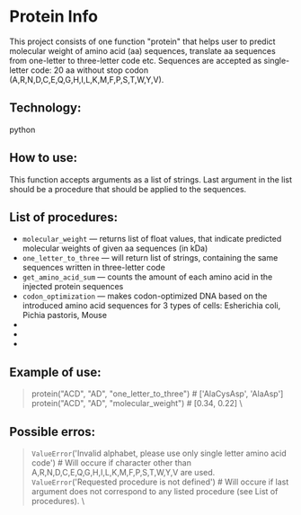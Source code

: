 # Protein Info

This project consists of one function "protein" that helps user to predict molecular weight of amino acid (aa) sequences, translate aa sequences from one-letter to three-letter code etc. Sequences are accepted as single-letter code: 20 aa without stop codon (A,R,N,D,C,E,Q,G,H,I,L,K,M,F,P,S,T,W,Y,V). 

## Technology:

python

## How to use:

This function accepts arguments as a list of strings. Last argument in the list should be a procedure that should be applied to the sequences. 

## List of procedures:

- `molecular_weight` — returns list of float values, that indicate predicted molecular weights of given aa sequences (in kDa)
- `one_letter_to_three` — will return list of strings, containing the same sequences written in three-letter code
- `get_amino_acid_sum` — сounts the amount of each amino acid in the injected protein sequences
- `codon_optimization` — makes codon-optimized DNA based on the introduced amino acid sequences for 3 types of cells: Esherichia coli, Pichia pastoris, Mouse
- 
-
-

## Example of use:

> protein("ACD", "AD", "one_letter_to_three") # ['AlaCysAsp', 'AlaAsp'] \
> protein("ACD", "AD", "molecular_weight") # [0.34, 0.22] \


## Possible erros:
> `ValueError`('Invalid alphabet, please use only single letter amino acid code') # Will occure if character other than A,R,N,D,C,E,Q,G,H,I,L,K,M,F,P,S,T,W,Y,V are used. \
> `ValueError`('Requested procedure is not defined') # Will occure if last argument does not correspond to any listed procedure (see List of procedures). \




